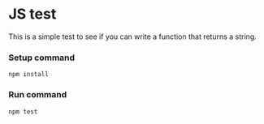 # JS test

This is a simple test to see if you can write a function that returns a string.

### Setup command

`npm install`

### Run command

`npm test`
